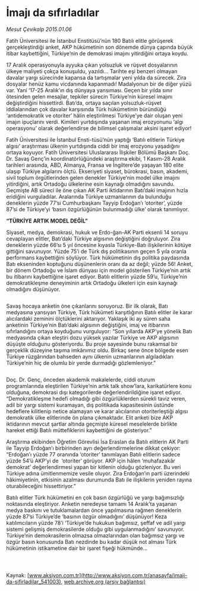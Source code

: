 # İmajı da sıfırladılar

*Mesut Çevikalp 2015.01.06*

<div class="pNewsDetailMainContent" itemprop="articleBody">
 <p>
  Fatih Üniversitesi ile İstanbul Enstitüsü’nün 180 Batılı elitle görüşerek gerçekleştirdiği anket, AKP hükümetinin son dönemde dünya çapında büyük itibar kaybettiğini, Türkiye’nin de demokrasi imajını yitirdiğini ortaya koydu.
 </p>
 <p>
  17 Aralık operasyonuyla ayyuka çıkan yolsuzluk ve rüşvet dosyalarının ülkeye maliyeti çokça konuşuldu, yazıldı… Tarihte eşi benzeri olmayan davalar yargı sürecinde kapansa da tartışmalar yeni yılda da sürecek. Zira dosyalar henüz kamu vicdanında kapanmadı! Madalyonun bir de diğer yüzü var. Yani ‘17-25 Aralık’ın dış dünyaya yansıması. Geçen bir yılda sınır ötesinden gelen mesajlar, tepkiler sürecin Türkiye’nin küresel imajını değiştirdiğini hissettirdi. Batı’da, ortaya saçılan yolsuzluk-rüşvet iddialarından çok davalar karşısında Türk hükümetinin büründüğü ‘antidemokratik ve otoriter’ hâlin eleştirilmesi Türkiye’ye dair oluşan yeni imajın ipuçlarını verdi. Kimileri yurtdışında yaşanan imaj erozyonunu ‘algı operasyonu’ olarak değerlendirse de bilimsel çalışmalar aksini işaret ediyor!
 </p>
 <p>
  Fatih Üniversitesi ile İstanbul Ensti-tüsü’nün yaptığı ‘Batılı elitlerin Türkiye algısı’ araştırması ülkenin yurtdışında ciddi bir imaj erozyonu yaşadığını ortaya koyuyor. Fatih Üniversitesi Uluslararası İlişkiler Bölümü Başkanı Doç. Dr. Savaş Genç’in koordinatörlüğündeki araştırma ekibi, 1 Kasım-28 Aralık tarihleri arasında, ABD, Almanya, Fransa ve İngiltere’de yaşayan 180 elite ulaşıp Türkiye algılarını ölçtü. Ekseriyeti siyaset, bürokrasi, basın, akademi, sivil toplum örgütlerinden gelen denekler Türkiye’nin model ülke imajını yitirdiğini, artık Ortadoğu ülkelerine esin kaynağı olmadığını savundu. Geçmişte AB süreci ile öne çıkan AK Parti iktidarının Batı’daki imajının hızla eridiğini vurguladılar. Aralarında Türkiye uzmanlarının da bulunduğu deneklerin yüzde 77’si Cumhurbaşkanı Tayyip Erdoğan’ı ‘otoriter’, yüzde 87’si de Türkiye’yi ‘basın özgürlüğünün bulunmadığı ülke’ olarak tanımlıyor.
 </p>
 <p>
  <strong>
   “TÜRKİYE ARTIK MODEL DEĞİL”
  </strong>
 </p>
 <p>
  Siyaset, medya, demokrasi, hukuk ve Erdo-ğan-AK Parti eksenli 14 soruyu cevaplayan elitler, Batı’daki Türkiye algısının değiştiğini doğruluyor. Zira deneklerin yüzde 66’sı 5 yıl öncesine kıyasla Türkiye-Batı ilişkilerinin kötüye gittiğini savunuyor. Yüzde 75’i de Türk dış politikasının geçen 5 yıla oranla performans kaybettiğini söylüyor. Türk hükümetinin dış politika paydasında Batı ekseninden koptuğunu düşünenlerin oranı da az değil; yüzde 56! Anket, bir dönem Ortadoğu ve İslam dünyası için model gösterilen Türkiye’nin artık bu itibarını kaybettiğine işaret ediyor. Batılı elitlerin yüzde 59’u, Türkiye’nin demokratikleşme deneyiminin artık Ortadoğu ülkeleri için esin kaynağı olmadığını düşünüyor.
 </p>
 <p>
  <img alt="" src="http://web.archive.org/web/20150615214144im_/http://medya.aksiyon.com.tr//aksiyon/2015/01/06/552076.jpg "/>
 </p>
 <p>
  Savaş hocaya anketin öne çıkanlarını soruyoruz. Bir ilk olarak, Batı medyasına yansıyan Türkiye, Türk hükümeti karşıtlığının Batılı elitler ile karar alıcılardaki zeminini ölçtüklerini aktarıyor. Yaklaşık iki ay süren saha anketinin Türkiye’nin Batı’daki algısının değiştiğini, imaj ve itibarının sıfırlandığını ortaya koyduğunu vurguluyor: “Son yıllarda AKP’ye yönelik Batı medyasında çıkan eleştiri dozu yüksek yazılar Türkiye ve AKP algısının düşüşte olduğunu gösteriyordu. Bu proje sayesinde bunu rakamsal bir gerçeklik düzeyine taşıma imkânımız oldu. Birkaç sene önce bölgede esen Türkiye rüzgârından bahseden aynı ülkenin uzmanlarının algıladıkları Türkiye’nin hiç de olumlu bir yerde durmadığı gözlemleniyor.”
 </p>
 <p>
  <img alt="" src="http://web.archive.org/web/20150615214144im_/http://medya.aksiyon.com.tr//aksiyon/2015/01/06/552077.jpg "/>
 </p>
 <p>
  Doç. Dr. Genç, önceden akademik makalelerde, ciddi oturum programlarında eleştirilen Türkiye’nin artık talk show’lara, karikatürlere konu olduğuna, demokrasi dışı kategorilerde değerlendirildiğine işaret ediyor. “Demokratikleşme hedefi olmadığı gibi özgürlüklerden sürekli taviz veren, adil bir yargı sistemi kuramayan, dış politikada kapasitesinin üstünde hedeflere kilitlenip netice alamayan ve karar alıcılarının otoriterleştiği algısı demokratik ülke elitlerinde ön plana çıkmaktadır. Elit anketi bize AKP iktidarının mevcut şartlar altında geçmişte küresel meselelerde birlikte hareket ettiği Batılı müttefiklerini kaybettiğini de gösteriyor.”
 </p>
 <p>
  Araştırma ekibinden Öğretim Görevlisi İsa Eraslan da Batılı elitlerin AK Parti ile Tayyip Erdoğan’ı birbirinden ayrı değerlendirmelerine dikkat çekiyor: “Erdoğan’ı yüzde 77 oranında ‘otoriter’ tanımlayan Batılı elitlerin sadece yüzde 54’ü AKP’yi de  ‘otoriter’ görüyor. AKP için hâlen ‘muhafazakâr demokrat’ değerlendirmesi yapan bir kitlenin olduğu gözleniyor. Bu veri Türkiye adına ümitlenmemize vesile oluyor. Zira Erdoğan’ın parti üzerindeki hâkimiyetinin, etkisinin azalması durumunda Batı ile ilişkilerin yeniden rayına oturabileceğini hissettiriyor.”
 </p>
 <p>
  Batılı elitler Türk hükümetini en çok basın özgürlüğü ve yargı bağımsızlığı noktasında eleştiriyor. Anketin neredeyse tamamı 14 Aralık’ta yaşanan medya baskını ve tutuklamalardan önce yapılmasına rağmen deneklerin yüzde 87’si Türkiye’de ‘basının özgür olmadığını’ düşünüyor! Keza katılımcıların yüzde 78’i ‘Türkiye’de hukukun bağımsız, şeffaf ve adil yargı sistemi gelişmiş demokrasilerde olduğu gibi uygulanmadığını’ savunuyor. Türkiye’nin demokrasilerin olmazsa olmazlarından olan bağımsız yargı ve özgür basın konusunda Batı nezdinde bu kadar düşük not alması Türk hükümetinin istikametine dair bir işaret fişeği hükmünde...
 </p>
 <p>
  <img alt="" src="http://web.archive.org/web/20150615214144im_/http://medya.aksiyon.com.tr//aksiyon/2015/01/06/552078.jpg "/>
 </p>
 <p>
  <img alt="" src="http://web.archive.org/web/20150615214144im_/http://medya.aksiyon.com.tr//aksiyon/2015/01/06/552080.jpg "/>
 </p>
 <p>
  <img alt="" src="http://web.archive.org/web/20150615214144im_/http://medya.aksiyon.com.tr//aksiyon/2015/01/06/552081.jpg "/>
 </p>
</div>


Kaynak: [www.aksiyon.com.tr](http://www.aksiyon.com.tr/anasayfa/imaji-da-sifirladilar_541003), [web.archive.org (arşiv bağlantısı)](http://web.archive.org/web/20150615214144/http://www.aksiyon.com.tr/anasayfa/imaji-da-sifirladilar_541003)
